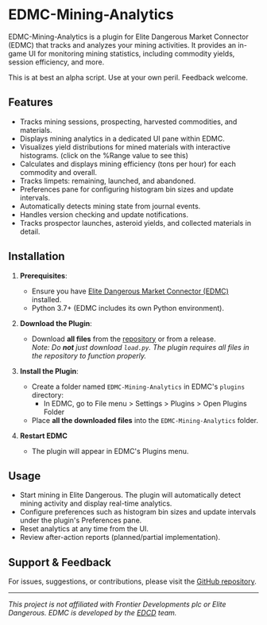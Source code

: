 # EDMC-Mining-Analytics

EDMC-Mining-Analytics is a plugin for Elite Dangerous Market Connector (EDMC) that tracks and analyzes your mining activities. It provides an in-game UI for monitoring mining statistics, including commodity yields, session efficiency, and more.

This is at best an alpha script. Use at your own peril. Feedback welcome.

## Features

- Tracks mining sessions, prospecting, harvested commodities, and materials.
- Displays mining analytics in a dedicated UI pane within EDMC.
- Visualizes yield distributions for mined materials with interactive histograms. (click on the %Range value to see this)
- Calculates and displays mining efficiency (tons per hour) for each commodity and overall.
- Tracks limpets: remaining, launched, and abandoned.
- Preferences pane for configuring histogram bin sizes and update intervals.
- Automatically detects mining state from journal events.
- Handles version checking and update notifications.
- Tracks prospector launches, asteroid yields, and collected materials in detail.

## Installation

1. **Prerequisites**:  
   - Ensure you have [Elite Dangerous Market Connector (EDMC)](https://github.com/EDCD/EDMarketConnector) installed.
   - Python 3.7+ (EDMC includes its own Python environment).
   
2. **Download the Plugin**:  
   - Download **all files** from the [repository](https://github.com/SweetJonnySauce/EDMC-Mining-Analytics) or from a release.  
     _Note: Do **not** just download `load.py`. The plugin requires all files in the repository to function properly._

3. **Install the Plugin**:  
   - Create a folder named `EDMC-Mining-Analytics` in EDMC's `plugins` directory:
     - In EDMC, go to File menu > Settings > Plugins > Open Plugins Folder
   - Place **all the downloaded files** into the `EDMC-Mining-Analytics` folder.

4. **Restart EDMC**  
   - The plugin will appear in EDMC's Plugins menu.

## Usage

- Start mining in Elite Dangerous. The plugin will automatically detect mining activity and display real-time analytics.
- Configure preferences such as histogram bin sizes and update intervals under the plugin's Preferences pane.
- Reset analytics at any time from the UI.
- Review after-action reports (planned/partial implementation).

## Support & Feedback

For issues, suggestions, or contributions, please visit the [GitHub repository](https://github.com/SweetJonnySauce/EDMC-Mining-Analytics).

---

*This project is not affiliated with Frontier Developments plc or Elite Dangerous. EDMC is developed by the [EDCD](https://github.com/EDCD/EDMarketConnector) team.*
